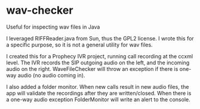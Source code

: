 # wav-checker
Useful for inspecting wav files in Java

I leveraged RIFFReader.java from Sun, thus the GPL2 license.  I wrote this for a specific purpose, so it is not a general utility for wav files.

I created this for a Prophecy IVR project, running call recording at the ccxml level.  The IVR records the SIP outgoing audio on the left, and the incoming audio on the right.  WaveFileChecker will throw an exception if there is one-way audio (no audio coming in).

I also added a folder monitor.  When new calls result in new audio files, the app will validate the recordings after they are written/closed.  When there is a one-way audio exception FolderMonitor will write an alert to the console.

